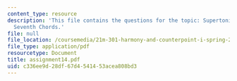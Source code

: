 ```yaml
---
content_type: resource
description: 'This file contains the questions for the topic: Supertonic and Subdominant
  Seventh Chords.'
file: null
file_location: /coursemedia/21m-301-harmony-and-counterpoint-i-spring-2005/c336ee9d28df67d4541453acea808bd3_assignment14.pdf
file_type: application/pdf
resourcetype: Document
title: assignment14.pdf
uid: c336ee9d-28df-67d4-5414-53acea808bd3
---
```

